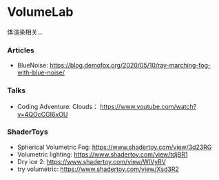 # VolumeLab
体渲染相关...

### Articles
* BlueNoise: https://blog.demofox.org/2020/05/10/ray-marching-fog-with-blue-noise/

### Talks
* Coding Adventure: Clouds： https://www.youtube.com/watch?v=4QOcCGI6xOU

### ShaderToys
* Spherical Volumetric Fog: https://www.shadertoy.com/view/3d23RG
* Volumetric lighting: https://www.shadertoy.com/view/tdjBR1
* Dry ice 2: https://www.shadertoy.com/view/WlVyRV
* try volumetric: https://www.shadertoy.com/view/Xsd3R2
